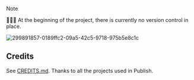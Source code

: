 > [!NOTE]
> 🚧🚧🚧 At the beginning of the project, there is currently no version control in place.

![299891857-0189ffc2-09a5-42c5-9718-975b5e8c1c](https://github.com/deskbtm-publish/.github/assets/45007226/155cd5ee-41c3-433a-ba21-5f9e5ed7eba7)

## Credits

See [CREDITS.md](./docs/CREDITS.md). Thanks to all the projects used in Publish.
